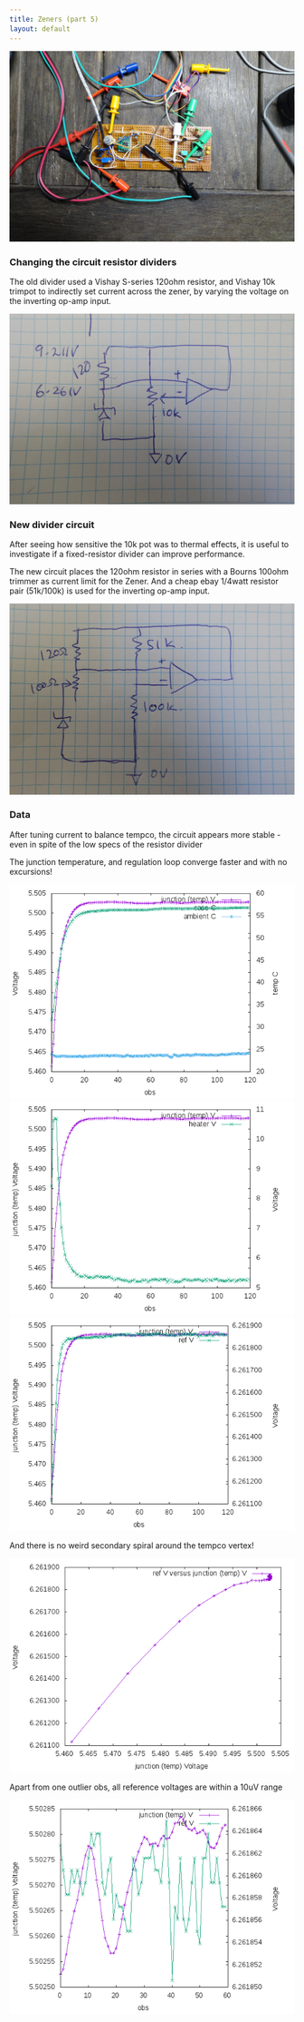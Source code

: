 ```yaml
---
title: Zeners (part 5)
layout: default
---
```


![board](/public/images/dw232/DSC02646.JPG)


### Changing the circuit resistor dividers

The old divider used a Vishay S-series 120ohm resistor, and Vishay 10k trimpot to indirectly set current across the zener, by varying the voltage on the inverting op-amp input.

![circuit](/public/images/dw232/DSC02648.JPG)

### New divider circuit

After seeing how sensitive the 10k pot was to thermal effects, it is useful to investigate if a fixed-resistor divider can improve performance. 

The new circuit places the 120ohm resistor in series with a Bourns 100ohm trimmer as current limit for the Zener. And a cheap ebay 1/4watt resistor pair (51k/100k) is used for the inverting op-amp input.

![circuit](/public/images/dw232/DSC02649.JPG)

### Data

After tuning current to balance tempco, the circuit appears more stable - even in spite of the low specs of the resistor divider

The junction temperature, and regulation loop converge faster and with no excursions!

![plot](/public/images/dw232/run-16/output/plot-01.png)
![plot](/public/images/dw232/run-16/output/plot-02.png)
![plot](/public/images/dw232/run-16/output/plot-03.png)

And there is no weird secondary spiral around the tempco vertex!

![plot](/public/images/dw232/run-16/output/plot-04.png)

Apart from one outlier obs, all reference voltages are within a 10uV range 

![plot](/public/images/dw232/run-16/output/plot-05.png)



